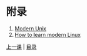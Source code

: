# 附录
1. [Modern Unix](https://github.com/ibraheemdev/modern-unix)
1. [How to learn modern Linux](https://github.com/joaocarvalhoopen/How_to_learn_modern_Linux)


[上一课](lesson4.md) | [目录](README.md)
